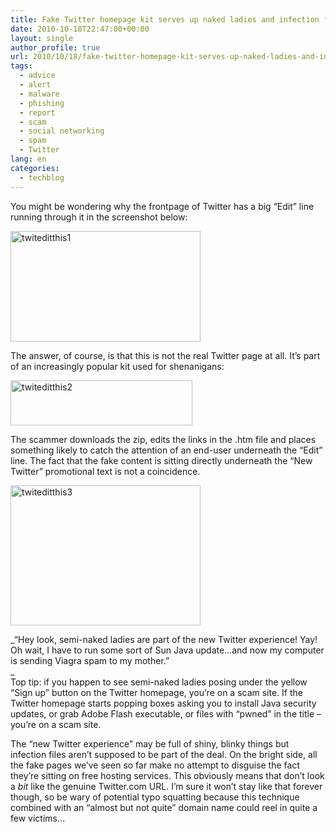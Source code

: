 ```yaml
---
title: Fake Twitter homepage kit serves up naked ladies and infection files
date: 2010-10-18T22:47:00+00:00
layout: single
author_profile: true
url: 2010/10/18/fake-twitter-homepage-kit-serves-up-naked-ladies-and-infection-files/
tags:
  - advice
  - alert
  - malware
  - phishing
  - report
  - scam
  - social networking
  - spam
  - Twitter
lang: en
categories: 
  - techblog
---
```

You might be wondering why the frontpage of Twitter has a big “Edit” line running through it in the screenshot below: 

[<img title="twiteditthis1" border="0" alt="twiteditthis1" src="http://lh4.ggpht.com/_vaUVXcmC3OI/TLzHRe5eOjI/AAAAAAAACuE/McNkCb2fOFA/twiteditthis1_thumb%5B1%5D.gif?imgmax=800" width="304" height="177" />](http://lh5.ggpht.com/_vaUVXcmC3OI/TLzHOvpC0eI/AAAAAAAACuA/r3FRHHnt8CQ/s1600-h/twiteditthis1%5B3%5D.gif)

The answer, of course, is that this is not the real Twitter page at all. It’s part of an increasingly popular kit used for shenanigans:

[<img title="twiteditthis2" border="0" alt="twiteditthis2" src="http://lh3.ggpht.com/_vaUVXcmC3OI/TLzHVfPVgUI/AAAAAAAACuM/6x7gPGCKDnU/twiteditthis2_thumb%5B3%5D.gif?imgmax=800" width="291" height="72" />](http://lh4.ggpht.com/_vaUVXcmC3OI/TLzHTFrD9iI/AAAAAAAACuI/zPsX0o9t__o/s1600-h/twiteditthis2%5B5%5D.gif)

The scammer downloads the zip, edits the links in the .htm file and places something likely to catch the attention of an end-user underneath the “Edit” line. The fact that the fake content is sitting directly underneath the “New Twitter” promotional text is not a coincidence.

[<img title="twiteditthis3" border="0" alt="twiteditthis3" src="http://lh5.ggpht.com/_vaUVXcmC3OI/TLzHfv8e0MI/AAAAAAAACuU/vMl4pLnHbEQ/twiteditthis3_thumb%5B1%5D.jpg?imgmax=800" width="304" height="224" />](http://lh6.ggpht.com/_vaUVXcmC3OI/TLzHYVDw6JI/AAAAAAAACuQ/wD40s7SDJdc/s1600-h/twiteditthis3%5B3%5D.jpg)

_“Hey look, semi-naked ladies are part of the new Twitter experience! Yay! Oh wait, I have to run some sort of Sun Java update…and now my computer is sending Viagra spam to my mother.”  
_  
Top tip: if you happen to see semi-naked ladies posing under the yellow “Sign up” button on the Twitter homepage, you’re on a scam site. If the Twitter homepage starts popping boxes asking you to install Java security updates, or grab Adobe Flash executable, or files with “pwned” in the title – you’re on a scam site.

The “new Twitter experience” may be full of shiny, blinky things but infection files aren’t supposed to be part of the deal. On the bright side, all the fake pages we’ve seen so far make no attempt to disguise the fact they’re sitting on free hosting services. This obviously means that don’t look a _bit_ like the genuine Twitter.com URL. I’m sure it won’t stay like that forever though, so be wary of potential typo squatting because this technique combined with an “almost but not quite” domain name could reel in quite a few victims…